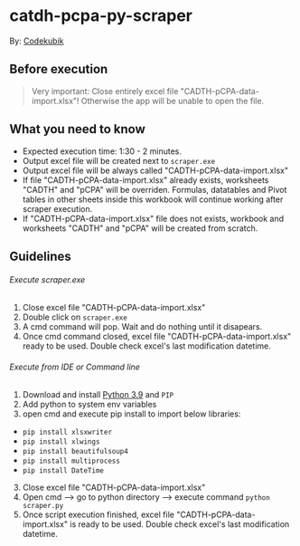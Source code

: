 # catdh-pcpa-py-scraper

By: [Codekubik](http://www.codekubik.com)

## Before execution
> Very important: Close entirely excel file "CADTH-pCPA-data-import.xlsx"! Otherwise the app will be unable to open the file.

## What you need to know
- Expected execution time: 1:30 - 2 minutes.
- Output excel file will be created next to `scraper.exe`
- Output excel file will be always called "CADTH-pCPA-data-import.xlsx"
- If file "CADTH-pCPA-data-import.xlsx" already exists, worksheets "CADTH" and "pCPA" will be overriden. Formulas, datatables and Pivot tables in other sheets inside this workbook will continue working after scraper execution.
- If "CADTH-pCPA-data-import.xlsx" file does not exists, workbook and worksheets "CADTH" and "pCPA" will be created from scratch.

## Guidelines

###### Execute scraper.exe
1. Close excel file "CADTH-pCPA-data-import.xlsx"
1. Double click on `scraper.exe`
2. A cmd command will pop. Wait and do nothing until it disapears.
3. Once cmd command closed, excel file "CADTH-pCPA-data-import.xlsx" ready to be used. Double check excel's last modification datetime.

###### Execute from IDE or Command line

1. Download and install [Python 3.9](https://www.python.org/downloads/release/python-390/) and `PIP`
2. Add python to system env variables
3. open cmd and execute pip install to import below libraries:
  - `pip install xlsxwriter`
  - `pip install xlwings`
  - `pip install beautifulsoup4`
  - `pip install multiprocess`
  - `pip install DateTime`
3. Close excel file "CADTH-pCPA-data-import.xlsx"
4. Open cmd --> go to python directory --> execute command `python scraper.py`
5. Once script execution finished, excel file "CADTH-pCPA-data-import.xlsx" is ready to be used. Double check excel's last modification datetime.
